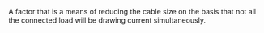 ﻿A factor that is a means of reducing the cable size on the basis that not all the connected load will be drawing current simultaneously.